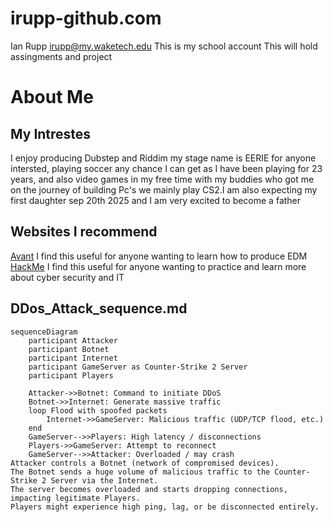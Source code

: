 # irupp-github.com
Ian Rupp
irupp@my.waketech.edu
This is my school account 
This will hold assingments and project
# About Me
## My Intrestes
I enjoy producing Dubstep and Riddim my stage name is EERIE for anyone intersted, playing soccer any chance I can get as I have been playing for 23 years, and also video games in my free time with my buddies who got me on the journey of building Pc's we mainly play CS2.I am also expecting my first daughter sep 20th 2025 and I am very excited to become a father
## Websites I recommend 
[Avant](https://avantsamples.com/courses/samplifire-producers-guide/) I find this useful for anyone wanting to learn how to produce EDM
[HackMe](https://tryhackme.com/paths) I find this useful for anyone wanting to practice and learn more about cyber security and IT
## DDos_Attack_sequence.md
```mermaid
sequenceDiagram
    participant Attacker
    participant Botnet
    participant Internet
    participant GameServer as Counter-Strike 2 Server
    participant Players

    Attacker->>Botnet: Command to initiate DDoS
    Botnet->>Internet: Generate massive traffic
    loop Flood with spoofed packets
        Internet->>GameServer: Malicious traffic (UDP/TCP flood, etc.)
    end
    GameServer-->>Players: High latency / disconnections
    Players->>GameServer: Attempt to reconnect
    GameServer-->>Attacker: Overloaded / may crash
Attacker controls a Botnet (network of compromised devices).
The Botnet sends a huge volume of malicious traffic to the Counter-Strike 2 Server via the Internet.
The server becomes overloaded and starts dropping connections, impacting legitimate Players.
Players might experience high ping, lag, or be disconnected entirely.

